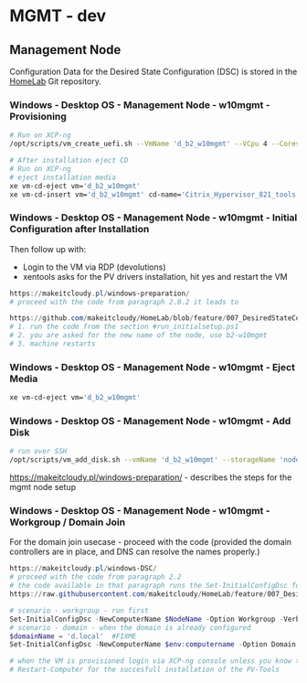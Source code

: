 # MGMT - dev

## Management Node

Configuration Data for the Desired State Configuration (DSC) is stored in the [HomeLab](https://github.com/makeitcloudy/HomeLab/blob/feature/007_DesiredStateConfiguration/000_initialConfig/ConfigData-dev.psd1) Git repository.

### Windows - Desktop OS - Management Node - w10mgmt - Provisioning

```bash
# Run on XCP-ng
/opt/scripts/vm_create_uefi.sh --VmName 'd_b2_w10mgmt' --VCpu 4 --CoresPerSocket 2 --MemoryGB 8 --DiskGB 40 --ActivationExpiration 90 --TemplateName 'Windows 10 (64-bit)' --IsoName 'w10ent_21H2_2302_untd_nprmpt_uefi.iso' --IsoSRName 'node4_nfs' --NetworkName 'dev-B2-vlan1542' --Mac '1A:B2:15:42:02:49' --StorageName 'node4_ssd_sdf' --VmDescription 'w10mgmt_MgmtNode'

# After installation eject CD
# Run on XCP-ng
# eject installation media
xe vm-cd-eject vm='d_b2_w10mgmt'
xe vm-cd-insert vm='d_b2_w10mgmt' cd-name='Citrix_Hypervisor_821_tools.iso'
```

### Windows - Desktop OS - Management Node - w10mgmt - Initial Configuration after Installation

Then follow up with:
* Login to the VM via RDP (devolutions)
* xentools asks for the PV drivers installation, hit yes and restart the VM

```powershell
https://makeitcloudy.pl/windows-preparation/
# proceed with the code from paragraph 2.0.2 it leads to

https://github.com/makeitcloudy/HomeLab/blob/feature/007_DesiredStateConfiguration/_blogPost/README.md#run_initialsetupps1
# 1. run the code from the section #run_initialsetup.ps1
# 2. you are asked for the new name of the node, use b2-w10mgmt
# 3. machine restarts
```

### Windows - Desktop OS - Management Node - w10mgmt - Eject Media

```bash
xe vm-cd-eject vm='d_b2_w10mgmt'
```

### Windows - Desktop OS - Management Node - w10mgmt - Add Disk

```bash
# run over SSH
/opt/scripts/vm_add_disk.sh --vmName 'd_b2_w10mgmt' --storageName 'node4_hdd_sdc_lsi' --diskName 'd_b2_w10mgmt_dataDrive' --deviceId 4 --diskGB 40  --description 'b2_w10mgmt'
```

https://makeitcloudy.pl/windows-preparation/ - describes the steps for the mgmt node setup

### Windows - Desktop OS - Management Node - w10mgmt - Workgroup / Domain Join

For the domain join usecase - proceed with the code (provided the domain controllers are in place, and DNS can resolve the names properly.)

```powershell
https://makeitcloudy.pl/windows-DSC/
# proceed with the code from paragraph 2.2
# the code available in that paragraph runs the Set-InitialConfigDsc function which triggers the the code 
https://raw.githubusercontent.com/makeitcloudy/HomeLab/feature/007_DesiredStateConfiguration/000_targetNode/InitialConfigDsc.ps1

# scenario - workgroup - run first
Set-InitialConfigDsc -NewComputerName $NodeName -Option Workgroup -Verbose
# scenario - domain - when the domain is already configured
$domainName = 'd.local'  #FIXME
Set-InitialConfigDsc -NewComputerName $env:computername -Option Domain -DomainName $domainName -Verbose

# when the VM is provisioned login via XCP-ng console unless you know the IP address
# Restart-Computer for the succesfull installation of the PV-Tools
```